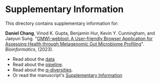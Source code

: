# Supplementary Information
This directory contains supplementary information for:

**Daniel Chang**, Vinod K. Gupta, Benjamin Hur, Kevin Y. Cunningham, and Jaeyun Sung. "[GMWI-webtool: A User-friendly Browser Application for Assessing Health through Metagenomic Gut Microbiome Profiling](https://doi.org/10.1093/bioinformatics/btad061)". *Bioinformatics*, (2023).

* Read about the [data](https://github.com/danielchang2002/GMWI-webtool/tree/main/supplementary/data)
* Read about the [pipeline](https://github.com/danielchang2002/GMWI-webtool/tree/main/supplementary/pipeline).
* Read about the [α-diversities](https://github.com/danielchang2002/GMWI-webtool/tree/main/supplementary/diversity).
* Or read the manuscript's [Supplementary Information](https://github.com/danielchang2002/GMWI-webtool/tree/main/supplementary/supplementary_v8.pdf)
